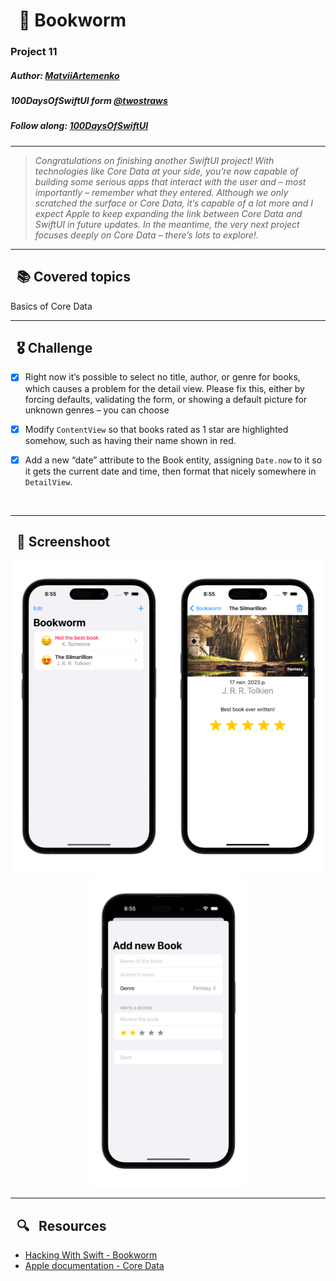 
# &nbsp; 📖 Bookworm 

### Project 11
##### Author: *[MatviiArtemenko](https://github.com/100DaysOfSwiftUI-MatviiArtemenko)*

##### 100DaysOfSwiftUI form *[@twostraws](https://twitter.com/twostraws "twostraws twitter page")*

##### Follow along: *[100DaysOfSwiftUI](https://www.hackingwithswift.com/100/swiftui "Hacking with Swift")*

---

> *Congratulations on finishing another SwiftUI project! With technologies like Core Data at your side, you’re now capable of building some serious apps that interact with the user and – most importantly – remember what they entered. Although we only scratched the surface or Core Data, it’s capable of a lot more and I expect Apple to keep expanding the link between Core Data and SwiftUI in future updates. In the meantime, the very next project focuses deeply on Core Data – there’s lots to explore!.*

---

## &nbsp; 📚 Covered topics

Basics of Core Data 

---
## &nbsp; 🎖 Challenge
* [x] Right now it’s possible to select no title, author, or genre for books, which causes a problem for the detail view. Please fix this, either by forcing defaults, validating the form, or showing a default picture for unknown genres – you can choose

* [x] Modify `ContentView` so that books rated as 1 star are highlighted somehow, such as having their name shown in red.

* [x] Add a new “date” attribute to the Book entity, assigning `Date.now` to it so it gets the current date and time, then format that nicely somewhere in `DetailView`.
<br>

---
## &nbsp; 📲 Screenshoot

<p align="center">
  <img 
  width = 250
    src="1.png"
  >
  <img 
  width = 250
    src="2.png"
  >
  <img 
  width = 250
    src="3.png"
  >
</p>

---
##  &nbsp; 🔍 &nbsp; Resources 

* [Hacking With Swift - Bookworm](https://www.hackingwithswift.com/books/ios-swiftui/bookworm-wrap-up)
* [Apple documentation - Core Data](https://developer.apple.com/documentation/coredata/)
